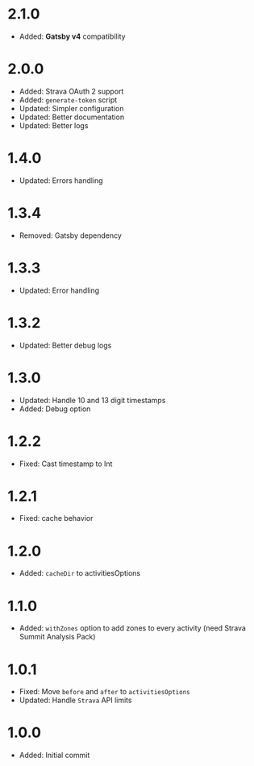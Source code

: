 # 2.1.0

-   Added: **Gatsby v4** compatibility

# 2.0.0

-   Added: Strava OAuth 2 support
-   Added: `generate-token` script
-   Updated: Simpler configuration
-   Updated: Better documentation
-   Updated: Better logs

# 1.4.0

-   Updated: Errors handling

# 1.3.4

-   Removed: Gatsby dependency

# 1.3.3

-   Updated: Error handling

# 1.3.2

-   Updated: Better debug logs

# 1.3.0

-   Updated: Handle 10 and 13 digit timestamps
-   Added: Debug option

# 1.2.2

-   Fixed: Cast timestamp to Int

# 1.2.1

-   Fixed: cache behavior

# 1.2.0

-   Added: `cacheDir` to activitiesOptions

# 1.1.0

-   Added: `withZones` option to add zones to every activity (need Strava Summit Analysis Pack)

# 1.0.1

-   Fixed: Move `before` and `after` to `activitiesOptions`
-   Updated: Handle `Strava` API limits

# 1.0.0

-   Added: Initial commit
